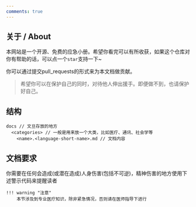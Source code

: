 ```yaml
---
comments: true
---
```

## 关于 / About

本网站是一个开源、免费的应急小册。希望你看完可以有所收获，如果这个仓库对你有帮助的话，可以点一个`star`支持一下~

你可以通过提交pull_requests的形式来为本文档做贡献。

> 希望你可以在保护自己的同时，对待他人伸出援手。即便做不到，也请保护好自己。

## 结构

```
docs // 文旦存放的地方
  <categories> // 一般是用来放一个大类，比如医疗、通讯、社会学等
    <name>.<language-short-name>.md // 文档内容
```

## 文档要求

你需要在任何会造成(或潜在造成)人身伤害(包括不可逆)，精神伤害的地方使用下述警示代码来提醒读者

```
!!! warning "注意"
    本节涉及到专业医疗知识，除非紧急情况，否则请在医师指导下进行
```
